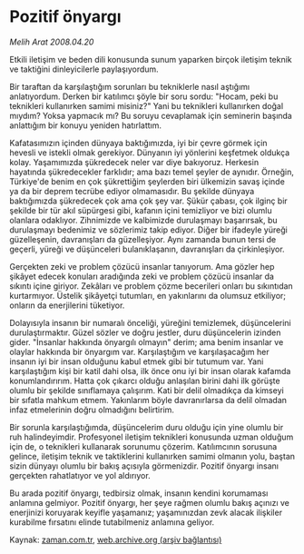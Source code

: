 # Pozitif önyargı

*Melih Arat 2008.04.20*

<tr><td class="metin" colspan="2" style="padding-top: 20px; padding-left: 5px; padding-right: 10px;">Etkili iletişim ve beden dili konusunda sunum yaparken birçok iletişim teknik ve taktiğini dinleyicilerle paylaşıyordum.</td></tr><tr><td class="metin" colspan="2" style="padding-top: 20px; padding-left: 5px; padding-right: 10px;"><p>Bir taraftan da karşılaştığım sorunları bu tekniklerle nasıl aştığımı anlatıyordum. Derken bir katılımcı şöyle bir soru sordu: "Hocam, peki bu teknikleri kullanırken samimi misiniz?" Yani bu teknikleri kullanırken doğal mıydım? Yoksa yapmacık mı? Bu soruyu cevaplamak için seminerin başında anlattığım bir konuyu yeniden hatırlattım. 
<p> Kafatasımızın içinden dünyaya baktığımızda, iyi bir çevre görmek için hevesli ve istekli olmak gerekiyor. Dünyanın iyi yönlerini keşfetmek oldukça kolay. Yaşamımızda şükredecek neler var diye bakıyoruz. Herkesin hayatında şükredecekler farklıdır; ama bazı temel şeyler de aynıdır. Örneğin, Türkiye'de benim en çok şükrettiğim şeylerden biri ülkemizin savaş içinde ya da bir deprem tecrübe ediyor olmamasıdır. Bu şekilde dünyaya baktığımızda şükredecek çok ama çok şey var. Şükür çabası, çok ilginç bir şekilde bir tür akıl süpürgesi gibi, kafanın içini temizliyor ve bizi olumlu olanlara odaklıyor. Zihnimizde ve kalbimizde durulaşmayı başarırsak, bu durulaşmayı bedenimiz ve sözlerimiz takip ediyor. Diğer bir ifadeyle yüreği güzelleşenin, davranışları da güzelleşiyor. Aynı zamanda bunun tersi de geçerli, yüreği ve düşünceleri bulanıklaşanın, davranışları da çirkinleşiyor. 
<p> Gerçekten zeki ve problem çözücü insanlar tanıyorum. Ama gözler hep şikâyet edecek konuları aradığında zeki ve problem çözücü insanlar da sıkıntı içine giriyor. Zekâları ve problem çözme becerileri onları bu sıkıntıdan kurtarmıyor. Üstelik şikâyetçi tutumları, en yakınlarını da olumsuz etkiliyor; onların da enerjilerini tüketiyor. 
<p> Dolayısıyla insanın bir numaralı önceliği, yüreğini temizlemek, düşüncelerini durulaştırmaktır. Güzel sözler ve doğru jestler, duru düşüncelerin izinden gider. "İnsanlar hakkında önyargılı olmayın" derim; ama benim insanlar ve olaylar hakkında bir önyargım var. Karşılaştığım ve karşılaşacağım her insanın iyi bir insan olduğunu kabul etmek gibi bir tutumum var. Yani karşılaştığım kişi bir katil dahi olsa, ilk önce onu iyi bir insan olarak kafamda konumlandırırım. Hatta çok çıkarcı olduğu anlaşılan birini dahi ilk görüşte olumlu bir şekilde sınıflamaya çalışırım. Kati bir delil olmadıkça da kimseyi bir sıfatla mahkum etmem. Yakınlarım böyle davranırlarsa da delil olmadan infaz etmelerinin doğru olmadığını belirtirim. 
<p> Bir sorunla karşılaştığımda, düşüncelerim duru olduğu için yine olumlu bir ruh halindeyimdir. Profesyonel iletişim teknikleri konusunda uzman olduğum için de, o teknikleri kullanarak sorunumu çözerim. Katılımcının sorusuna gelince, iletişim teknik ve taktiklerini kullanırken samimi olmanın yolu, baştan sizin dünyayı olumlu bir bakış açısıyla görmenizdir. Pozitif önyargı insanı gerçekten rahatlatıyor ve yol aldırıyor. 
<p> Bu arada pozitif önyargı, tedbirsiz olmak, insanın kendini korumaması anlamına gelmiyor. Pozitif önyargı, her şeye rağmen olumlu bakış açınızı ve enerjinizi koruyarak keyifle yaşamanız; yaşamınızdan zevk alacak ilişkiler kurabilme fırsatını elinde tutabilmeniz anlamına geliyor.<br/></p></p></p></p></p></p></td></tr>

Kaynak: [zaman.com.tr](http://zaman.com.tr/yazar.do?yazino=679018), [web.archive.org (arşiv bağlantısı)](http://web.archive.org/web/20080621225130/http://www.zaman.com.tr:80/yazar.do?yazino=679018)
